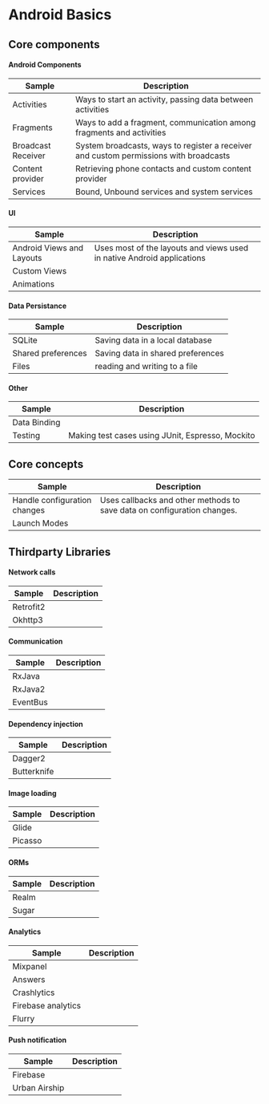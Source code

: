 # Android Basics

## Core components

#### Android Components
| Sample        | Description       
| ------------- |-------------|
| Activities | Ways to start an activity, passing data between activities|
| Fragments | Ways to add a fragment, communication among fragments and activities|
| Broadcast Receiver | System broadcasts, ways to register a receiver and custom permissions with broadcasts|
| Content provider | Retrieving phone contacts and custom content provider |
| Services | Bound, Unbound services and system services|

#### UI
| Sample        | Description       
| ------------- |-------------|
| Android Views and Layouts | Uses most of the layouts and views used in native Android applications |
| Custom Views | |
| Animations | |

#### Data Persistance
| Sample        | Description       
| ------------- |-------------|
| SQLite | Saving data in a local database|
| Shared preferences | Saving data in shared preferences|
| Files | reading and writing to a file|

#### Other
| Sample        | Description       
| ------------- |-------------|
| Data Binding | |
| Testing | Making test cases using JUnit, Espresso, Mockito|

## Core concepts
| Sample        | Description       
| ------------- |-------------|
| Handle configuration changes| Uses callbacks and other methods to save data on configuration changes.|
| Launch Modes | |

## Thirdparty Libraries
#### Network calls
| Sample        | Description |       
| ------------- |-------------|
| Retrofit2 | |
| Okhttp3 | |

#### Communication
| Sample        | Description |       
| ------------- |-------------|
| RxJava | |
| RxJava2 | |
| EventBus | |

#### Dependency injection
| Sample        | Description |       
| ------------- |-------------|
| Dagger2 | |
| Butterknife | |

#### Image loading
| Sample        | Description |       
| ------------- |-------------|
| Glide | |
| Picasso | |

#### ORMs
| Sample        | Description |       
| ------------- |-------------|
| Realm | |
| Sugar | |

#### Analytics
| Sample        | Description |       
| ------------- |-------------|
| Mixpanel| |
| Answers | |
| Crashlytics | |
| Firebase analytics | |
| Flurry | |

#### Push notification
| Sample        | Description |       
| ------------- |-------------|
| Firebase | |
| Urban Airship | |

